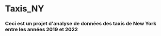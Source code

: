 # Taxis_NY

### Ceci est un projet d'analyse de données des taxis de New York entre les années 2019 et 2022

